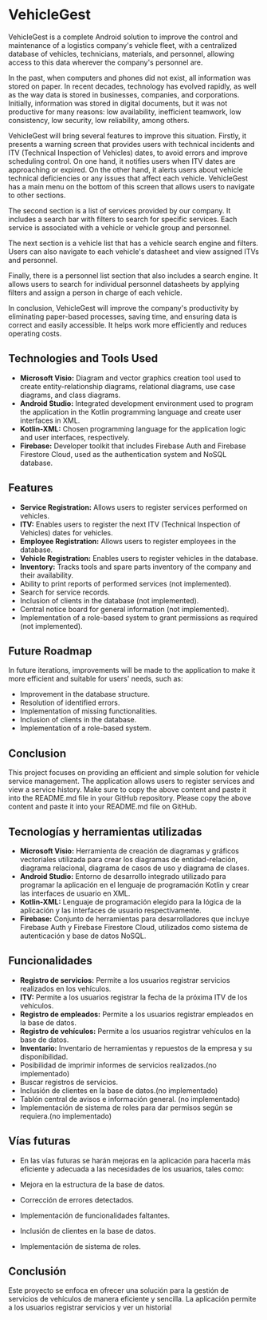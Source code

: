 # VehicleGest

VehicleGest is a complete Android solution to improve the control and maintenance of a logistics company's vehicle fleet, with a centralized database of vehicles, technicians, materials, and personnel, allowing access to this data wherever the company's personnel are.

In the past, when computers and phones did not exist, all information was stored on paper. In recent decades, technology has evolved rapidly, as well as the way data is stored in businesses, companies, and corporations. Initially, information was stored in digital documents, but it was not productive for many reasons: low availability, inefficient teamwork, low consistency, low security, low reliability, among others.

VehicleGest will bring several features to improve this situation. Firstly, it presents a warning screen that provides users with technical incidents and ITV (Technical Inspection of Vehicles) dates, to avoid errors and improve scheduling control. On one hand, it notifies users when ITV dates are approaching or expired. On the other hand, it alerts users about vehicle technical deficiencies or any issues that affect each vehicle. VehicleGest has a main menu on the bottom of this screen that allows users to navigate to other sections.

The second section is a list of services provided by our company. It includes a search bar with filters to search for specific services. Each service is associated with a vehicle or vehicle group and personnel.

The next section is a vehicle list that has a vehicle search engine and filters. Users can also navigate to each vehicle's datasheet and view assigned ITVs and personnel.

Finally, there is a personnel list section that also includes a search engine. It allows users to search for individual personnel datasheets by applying filters and assign a person in charge of each vehicle.

In conclusion, VehicleGest will improve the company's productivity by eliminating paper-based processes, saving time, and ensuring data is correct and easily accessible. It helps work more efficiently and reduces operating costs.

## Technologies and Tools Used
- **Microsoft Visio:** Diagram and vector graphics creation tool used to create entity-relationship diagrams, relational diagrams, use case diagrams, and class diagrams.
- **Android Studio:** Integrated development environment used to program the application in the Kotlin programming language and create user interfaces in XML.
- **Kotlin-XML:** Chosen programming language for the application logic and user interfaces, respectively.
- **Firebase:** Developer toolkit that includes Firebase Auth and Firebase Firestore Cloud, used as the authentication system and NoSQL database.

## Features
- **Service Registration:** Allows users to register services performed on vehicles.
- **ITV:** Enables users to register the next ITV (Technical Inspection of Vehicles) dates for vehicles.
- **Employee Registration:** Allows users to register employees in the database.
- **Vehicle Registration:** Enables users to register vehicles in the database.
- **Inventory:** Tracks tools and spare parts inventory of the company and their availability.
- Ability to print reports of performed services (not implemented).
- Search for service records.
- Inclusion of clients in the database (not implemented).
- Central notice board for general information (not implemented).
- Implementation of a role-based system to grant permissions as required (not implemented).

## Future Roadmap
In future iterations, improvements will be made to the application to make it more efficient and suitable for users' needs, such as:
- Improvement in the database structure.
- Resolution of identified errors.
- Implementation of missing functionalities.
- Inclusion of clients in the database.
- Implementation of a role-based system.

## Conclusion
This project focuses on providing an efficient and simple solution for vehicle service management. The application allows users to register services and view a service history.
Make sure to copy the above content and paste it into the README.md file in your GitHub repository.
Please copy the above content and paste it into your README.md file on GitHub.


## Tecnologías y herramientas utilizadas
- **Microsoft Visio:** Herramienta de creación de diagramas y gráficos vectoriales utilizada para crear los diagramas de entidad-relación, diagrama relacional, diagrama de casos de uso y diagrama de clases.
- **Android Studio:** Entorno de desarrollo integrado utilizado para programar la aplicación en el lenguaje de programación Kotlin y crear las interfaces de usuario en XML.
- **Kotlin-XML:** Lenguaje de programación elegido para la lógica de la aplicación y las interfaces de usuario respectivamente.
- **Firebase:** Conjunto de herramientas para desarrolladores que incluye Firebase Auth y Firebase Firestore Cloud, utilizados como sistema de autenticación y base de datos NoSQL.

## Funcionalidades
- **Registro de servicios:** Permite a los usuarios registrar servicios realizados en los vehículos.
- **ITV:** Permite a los usuarios registrar la fecha de la próxima ITV de los vehículos.
- **Registro de empleados:** Permite a los usuarios registrar empleados en la base de datos.
- **Registro de vehículos:** Permite a los usuarios registrar vehículos en la base de datos.
- **Inventario:** Inventario de herramientas y repuestos de la empresa y su disponibilidad.
- Posibilidad de imprimir informes de servicios realizados.(no implementado)
- Buscar registros de servicios.
- Inclusión de clientes en la base de datos.(no implementado)
- Tablón central de avisos e información general. (no implementado)
- Implementación de sistema de roles para dar permisos según se requiera.(no implementado)

## Vías futuras
- En las vías futuras se harán mejoras en la aplicación para hacerla más eficiente y adecuada a las necesidades de los usuarios, tales como:

- Mejora en la estructura de la base de datos.
- Corrección de errores detectados.
- Implementación de funcionalidades faltantes.
- Inclusión de clientes en la base de datos.
- Implementación de sistema de roles.

## Conclusión
Este proyecto se enfoca en ofrecer una solución para la gestión de servicios de vehículos de manera eficiente y sencilla. La aplicación permite a los usuarios registrar servicios y ver un historial